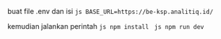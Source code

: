 buat file .env dan isi 
```js BASE_URL=https://be-ksp.analitiq.id/ ```

kemudian jalankan perintah
```js npm install ```
```js npm run dev ```
